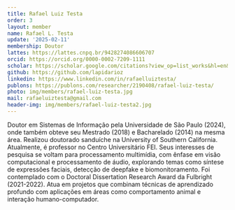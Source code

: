 ```yaml
---
title: Rafael Luiz Testa
order: 3
layout: member
name: Rafael L. Testa
update: '2025-02-11'
membership: Doutor
lattes: https://lattes.cnpq.br/9428274086606707
orcid: https://orcid.org/0000-0002-7209-1111
scholar: https://scholar.google.com/citations?view_op=list_works&hl=en&user=8NCe0IgAAAAJ
github: https://github.com/lapidarioz
linkedin: https://www.linkedin.com/in/rafaelluiztesta/
publons: https://publons.com/researcher/2190408/rafael-luiz-testa/
photo: img/members/rafael-luiz-testa.jpg
mail: rafaeluiztesta@gmail.com
header-img: img/members/rafael-luiz-testa2.jpg
---
```


Doutor em Sistemas de Informação pela Universidade de São Paulo (2024), onde também obteve seu Mestrado (2018) e Bacharelado (2014) na mesma área. Realizou doutorado sanduíche na University of Southern California. Atualmente, é professor no Centro Universitário FEI. Seus interesses de pesquisa se voltam para processamento multimídia, com ênfase em visão computacional e processamento de áudio, explorando temas como síntese de expressões faciais, detecção de deepfake e biomonitoramento. Foi contemplado com o Doctoral Dissertation Research Award da Fulbright (2021-2022). Atua em projetos que combinam técnicas de aprendizado profundo com aplicações em áreas como comportamento animal e interação humano-computador.
